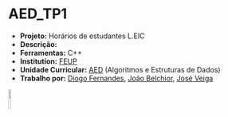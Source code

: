 # AED_TP1
- **Projeto:** Horários de estudantes L.EIC
- **Descrição:** 
- **Ferramentas:** C++
- **Institution:** [FEUP](https://sigarra.up.pt/feup/en/web_page.Inicial)
- **Unidade Curricular:** [AED](https://sigarra.up.pt/feup/pt/ucurr_geral.ficha_uc_view?pv_ocorrencia_id=501673) (Algoritmos e Estruturas de Dados)
- **Trabalho por:** [Diogo Fernandes](https://github.com/diogotvf7), [João Belchior](https://github.com/b3lchior), [José Veiga](https://github.com/kikoveiga)
    
<img src="https://user-images.githubusercontent.com/76122976/198676936-400bde9d-add0-45f2-ac68-47cf20f7c5ad.png" width=10% height=10%>

